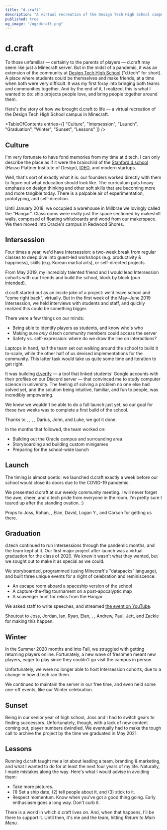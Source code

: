 ```yaml
---
title: "d.craft"
description: "A virtual recreation of the Design Tech High School campus in Minecraft, bringing students together in distanced times"
published: true
og_image: "/og/dcraft.png"
---
```


# d.craft

To those unfamiliar — certainly to the parents of players — d.craft may seem like just a Minecraft server. But in the midst of a pandemic, it was an extension of the community at [Design Tech High School](https://designtechhighschool.org) ("d.tech" for short). A place where students could be themselves and make friends, at a time when both were very difficult. It was my first foray into bringing both teams and communities together. And by the end of it, I realized, this is what I wanted to do: ship projects people love, and bring people together around them.

Here's the story of how we brought d.craft to life — a virtual recreation of the Design Tech High School campus in Minecraft.

<Media
  src="/og/dcraft.png"
  alt="A screenshot of d.craft, facing the Design Tech High School front entrance"
/>

<TableOfContents
  entries={[
    "Culture",
    "Intersession",
    "Launch",
    "Graduation",
    "Winter",
    "Sunset",
    "Lessons"
  ]}
/>

## Culture

I'm very fortunate to have fond memories from my time at d.tech. I can only describe the place as if it were the brainchild of the [Stanford d.school](https://dschool.stanford.edu) (Hasso Plattner Institute of Design), [IDEO](https://ideo.com), and modern startups.

Well, that's sort of exactly what it is: our founders worked directly with them to figure out what education should look like. The curriculum puts heavy emphasis on design thinking and other soft skills that are becoming more and more tangible today. There is a palpable air of experimentation, prototyping, and self-direction.

Until January 2018, we occupied a warehouse in Millbrae we lovingly called the "Hangar". Classrooms were really just the space sectioned by makeshift walls, composed of floating whiteboards and wood from our makerspace. We then moved into Oracle's campus in Redwood Shores.

## Intersession

Four times a year, we'd have Intersession: a two-week break from regular classes to deep dive into guest-led workshops (e.g. productivity & happiness), skills (e.g. Korean martial arts), or self-directed projects.

From May 2019, my incredibly talented friend <Mention name="Joss" avatar="/avatars/joss.jpg" link="https://jossettrick.com" /> and I would lead Intersession cohorts with our friends and build the school, block by block (pun intended).

d.craft started out as an inside joke of a project: we'd leave school and "come right back", virtually. But in the first week of the May–June 2019 Intersession, we held interviews with students and staff, and quickly realized this could be something bigger.

<Media
  title="The team goes over considerations for building a safe online community with a d.tech staff member"
  src="/assets/dcraft-whiteboard-julie.JPG"
/>

There were a few things on our minds:

- Being able to identify players as students, and know who's who
- Making sure *only* d.tech community members could access the server
- Safety vs. self-expression: where do we draw the line on interactions?

<Media
  src="/assets/dcraft-whiteboard.JPG"
  alt="The whiteboard at the end of one of our interviews with d.tech staff, discussing the considerations mentioned above"
/>

Laptops in hand, half the team set out walking around the school to build it to-scale, while the other half of us devised implementations for the community. This latter task would take us quite some time and iteration to get right.

It was building [d.verify](https://youtu.be/irHC1w0K2G4) — a tool that linked students' Google accounts with their profiles on our Discord server — that convinced me to study computer science in university. The feeling of solving a problem no one else had solved yet, and the solution being intuitive, familiar, and fun to people, was incredibly empowering.

We knew we wouldn't be able to do a full launch just yet, so our goal for these two weeks was to complete a first build of the school.

Thanks to <Mention name="Jordan" avatar="/avatars/jordan.jpeg" link="https://linkedin.com/in/jordan-cen" />, <Mention name="Rohan" avatar="/avatars/rohan.jpeg" link="https://linkedin.com/in/therohankumar" />, <Mention name="Ian" avatar="/avatars/ian.jpg" link="https://ian-kwuan.super.site" />, <Mention name="Aidan C." avatar="/avatars/aidan-c.jpeg" link="https://linkedin.com/in/aidan-n-chen" />, Darius, John, and Luke, we got it done.

<Media
  src="/assets/dcraft-may-june-2019-screenshot.jpeg"
  alt="A screenshot of d.craft, facing the school entrance, from June 2019"
  title="d.craft June 2019 trailer"
  description="My apologies in advance for the jittering — this is before I knew how to screen record properly"
  link="https://youtu.be/fZks2CTUXDw"
  cta="Watch on YouTube"
/>

In the months that followed, the team worked on:

- Building out the Oracle campus and surrounding area
- Storyboarding and building custom minigames
- Preparing for the school-wide launch

<Grid columns={3}>
  <Media
    src="/assets/dcraft-oracle-parkway.png"
    alt="A screenshot of Oracle Parkway on d.craft"
  />
  <Media
    src="/assets/dcraft-bedwars.png"
    alt="A screenshot of a custom-made Bedwars map on d.craft"
  />
  <Media
    src="/assets/dcraft-factions-spawn.png"
    alt="A screenshot of a custom-made Factions map on d.craft"
  />
</Grid>

## Launch

The timing is almost poetic: we launched d.craft exactly a week before our school would close its doors due to the COVID-19 pandemic.

We presented d.craft at our weekly community meeting. I will never forget the awe, cheer, and d.tech pride from everyone in the room. I'm pretty sure I teared up after the standing ovation. :)

<Media
  src="/assets/dcraft-march-2020-screenshot.png"
  alt="A screenshot from March 2020 taken on d.craft of the school from above"
  title="d.craft March 2020 trailer"
  link="https://youtu.be/cG9HXfy7Gq8"
  cta="Watch on YouTube"
/>

Props to Joss, Rohan, <Mention name="Ryan" avatar="/avatars/ryan.jpeg" link="https://linkedin.com/in/ryan-t-ting" />, Elan, David, Logan Y., and Carson for getting us there.

## Graduation

d.tech continued to run Intersessions through the pandemic months, and the team kept at it. Our first major project after launch was a virtual graduation for the class of 2020. We knew it wasn't what they wanted, but we sought out to make it as special as we could.

We storyboarded, programmed (using Minecraft's "datapacks" language), and built three unique events for a night of celebration and reminiscence:

- An escape room aboard a spaceship version of the school
- A capture-the-flag tournament on a post-apocalyptic map
- A scavenger hunt for relics from the Hangar

<Grid columns={3}>
  <Media src="/assets/dcraft-grad-event-1.mp4" />
  <Media src="/assets/dcraft-grad-event-2.mp4" />
  <Media src="/assets/dcraft-grad-event-3.mp4" />
</Grid>

We asked staff to write speeches, and streamed [the event on YouTube](https://youtube.com/live/6h_YXoyp6d0).

Shoutout to Joss, Jordan, Ian, Ryan, Elan, <Mention name="Aidan H." avatar="/avatars/aidan-h.jpg" link="https://linkedin.com/in/aidan-hsiao-9b18a223a" />, <Mention name="Logan J." avatar="/avatars/logan.jpeg" link="https://linkedin.com/in/logan-john-a2a969228" />, Andrew, Paul, Jett, and Zackie for making this happen.

## Winter

In the Summer 2020 months and into Fall, we struggled with getting returning players online. Fortunately, a new wave of freshmen meant new players, eager to play since they couldn't go visit the campus in person.

Unfortunately, we were no longer able to host Intersession cohorts, due to a change in how d.tech ran them.

We continued to maintain the server in our free time, and even held some one-off events, like our Winter celebration.

<Grid columns={3}>
  <Media
    src="/assets/dcraft-winter-exterior.png"
    alt="A screenshot of the Winter map (exterior) on d.craft"
  />
  <Media
    src="/assets/dcraft-winter-interior.png"
    alt="A screenshot of the Winter map (interior) on d.craft"
  />
  <Media
    src="/assets/dcraft-winter-dragon.png"
    alt="A screenshot of the Winter map (dragon) on d.craft"
  />
</Grid>

## Sunset

Being in our senior year of high school, Joss and I had to switch gears to finding successors. Unfortunately, though, with a lack of new content coming out, player numbers dwindled. We eventually had to make the tough call to archive the project by the time we graduated in May 2021.

## Lessons

Running d.craft taught me a lot about leading a team, branding & marketing, and what I wanted to do for at least the next four years of my life. Naturally, I made mistakes along the way. Here's what I would advise in avoiding them:

- Take more pictures.
- (1) Set a ship date, (2) tell people about it, and (3) stick to it.
- Respect momentum. Know when you've got a good thing going. Early enthusiasm goes a long way. Don't curb it.

<Spacer size={16} />

There is a world in which d.craft lives on. And, when that happens, I'll be there to support it. Until then, it's me and the team, hitting *Return to Main Menu.*

<Media
  src="/assets/dcraft-team.png"
  alt="A screenshot of the d.craft team in-game"
/>
